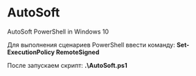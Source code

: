 # AutoSoft
AutoSoft PowerShell in Windows 10

Для выполнения сценариев PowerShell ввести команду: **Set-ExecutionPolicy RemoteSigned**


После запускаем скрипт: **.\AutoSoft.ps1**
